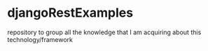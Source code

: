 # djangoRestExamples
repository to group all the knowledge that I am acquiring about this technology/framework
